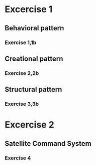 # Excercise 1

## Behavioral pattern
### Exercise 1,1b

## Creational pattern
### Exercise 2,2b

## Structural pattern
### Exercise 3,3b

# Excercise 2

## Satellite Command System
### Exercise 4
